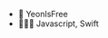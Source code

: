- 👋 YeonIsFree
- 👩🏻‍💻 Javascript, Swift

<!---
YeonIsFree/YeonIsFree is a ✨ special ✨ repository because its `README.md` (this file) appears on your GitHub profile.
You can click the Preview link to take a look at your changes.
--->
